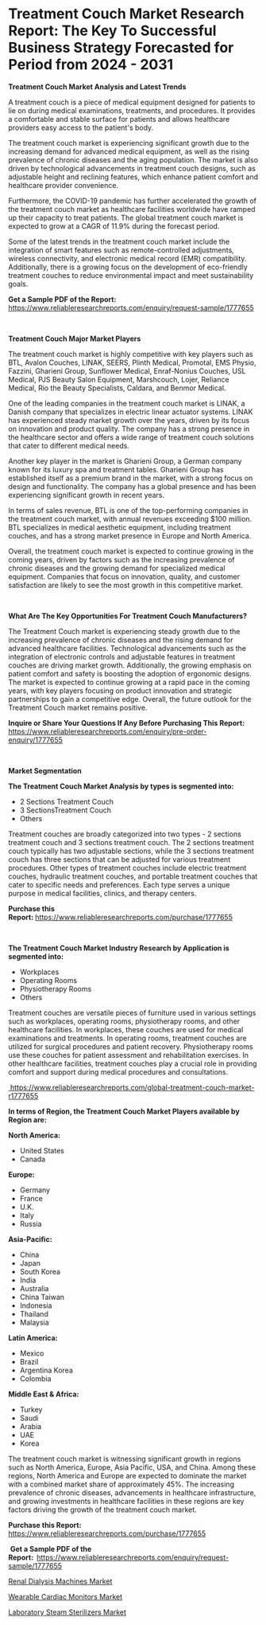 <p><h1>Treatment Couch Market Research Report: The Key To Successful Business Strategy Forecasted for Period from 2024 - 2031</h1></p><p><strong>Treatment Couch Market Analysis and Latest Trends</strong></p>
<p><p>A treatment couch is a piece of medical equipment designed for patients to lie on during medical examinations, treatments, and procedures. It provides a comfortable and stable surface for patients and allows healthcare providers easy access to the patient's body.</p><p>The treatment couch market is experiencing significant growth due to the increasing demand for advanced medical equipment, as well as the rising prevalence of chronic diseases and the aging population. The market is also driven by technological advancements in treatment couch designs, such as adjustable height and reclining features, which enhance patient comfort and healthcare provider convenience.</p><p>Furthermore, the COVID-19 pandemic has further accelerated the growth of the treatment couch market as healthcare facilities worldwide have ramped up their capacity to treat patients. The global treatment couch market is expected to grow at a CAGR of 11.9% during the forecast period.</p><p>Some of the latest trends in the treatment couch market include the integration of smart features such as remote-controlled adjustments, wireless connectivity, and electronic medical record (EMR) compatibility. Additionally, there is a growing focus on the development of eco-friendly treatment couches to reduce environmental impact and meet sustainability goals.</p></p>
<p><strong>Get a Sample PDF of the Report:&nbsp;</strong> <a href="https://www.reliableresearchreports.com/enquiry/request-sample/1777655">https://www.reliableresearchreports.com/enquiry/request-sample/1777655</a></p>
<p>&nbsp;</p>
<p><strong>Treatment Couch Major Market Players</strong></p>
<p><p>The treatment couch market is highly competitive with key players such as BTL, Avalon Couches, LINAK, SEERS, Plinth Medical, Promotal, EMS Physio, Fazzini, Gharieni Group, Sunflower Medical, Enraf-Nonius Couches, USL Medical, PJS Beauty Salon Equipment, Marshcouch, Lojer, Reliance Medical, Rio the Beauty Specialists, Caldara, and Benmor Medical.</p><p>One of the leading companies in the treatment couch market is LINAK, a Danish company that specializes in electric linear actuator systems. LINAK has experienced steady market growth over the years, driven by its focus on innovation and product quality. The company has a strong presence in the healthcare sector and offers a wide range of treatment couch solutions that cater to different medical needs.</p><p>Another key player in the market is Gharieni Group, a German company known for its luxury spa and treatment tables. Gharieni Group has established itself as a premium brand in the market, with a strong focus on design and functionality. The company has a global presence and has been experiencing significant growth in recent years.</p><p>In terms of sales revenue, BTL is one of the top-performing companies in the treatment couch market, with annual revenues exceeding $100 million. BTL specializes in medical aesthetic equipment, including treatment couches, and has a strong market presence in Europe and North America.</p><p>Overall, the treatment couch market is expected to continue growing in the coming years, driven by factors such as the increasing prevalence of chronic diseases and the growing demand for specialized medical equipment. Companies that focus on innovation, quality, and customer satisfaction are likely to see the most growth in this competitive market.</p></p>
<p>&nbsp;</p>
<p><strong>What Are The Key Opportunities For Treatment Couch Manufacturers?</strong></p>
<p><p>The Treatment Couch market is experiencing steady growth due to the increasing prevalence of chronic diseases and the rising demand for advanced healthcare facilities. Technological advancements such as the integration of electronic controls and adjustable features in treatment couches are driving market growth. Additionally, the growing emphasis on patient comfort and safety is boosting the adoption of ergonomic designs. The market is expected to continue growing at a rapid pace in the coming years, with key players focusing on product innovation and strategic partnerships to gain a competitive edge. Overall, the future outlook for the Treatment Couch market remains positive.</p></p>
<p><strong>Inquire or Share Your Questions If Any Before Purchasing This Report:</strong> <a href="https://www.reliableresearchreports.com/enquiry/pre-order-enquiry/1777655">https://www.reliableresearchreports.com/enquiry/pre-order-enquiry/1777655</a></p>
<p>&nbsp;</p>
<p><strong>Market Segmentation</strong></p>
<p><strong>The Treatment Couch Market Analysis by types is segmented into:</strong></p>
<p><ul><li>2 Sections Treatment Couch</li><li>3 SectionsTreatment Couch</li><li>Others</li></ul></p>
<p><p>Treatment couches are broadly categorized into two types - 2 sections treatment couch and 3 sections treatment couch. The 2 sections treatment couch typically has two adjustable sections, while the 3 sections treatment couch has three sections that can be adjusted for various treatment procedures. Other types of treatment couches include electric treatment couches, hydraulic treatment couches, and portable treatment couches that cater to specific needs and preferences. Each type serves a unique purpose in medical facilities, clinics, and therapy centers.</p></p>
<p><strong>Purchase this Report:&nbsp;</strong><a href="https://www.reliableresearchreports.com/purchase/1777655">https://www.reliableresearchreports.com/purchase/1777655</a></p>
<p>&nbsp;</p>
<p><strong>The Treatment Couch Market Industry Research by Application is segmented into:</strong></p>
<p><ul><li>Workplaces</li><li>Operating Rooms</li><li>Physiotherapy Rooms</li><li>Others</li></ul></p>
<p><p>Treatment couches are versatile pieces of furniture used in various settings such as workplaces, operating rooms, physiotherapy rooms, and other healthcare facilities. In workplaces, these couches are used for medical examinations and treatments. In operating rooms, treatment couches are utilized for surgical procedures and patient recovery. Physiotherapy rooms use these couches for patient assessment and rehabilitation exercises. In other healthcare facilities, treatment couches play a crucial role in providing comfort and support during medical procedures and consultations.</p></p>
<p><a href="https://www.reliableresearchreports.com/global-treatment-couch-market-r1777655">&nbsp;https://www.reliableresearchreports.com/global-treatment-couch-market-r1777655</a></p>
<p><strong>In terms of Region, the Treatment Couch Market Players available by Region are:</strong></p>
<p>
    <p> <strong> North America: </strong>
        <ul>
            <li>United States</li>
            <li>Canada</li>
        </ul>
        </p> 
    <p> <strong> Europe: </strong>
        <ul>
            <li>Germany</li>
            <li>France</li>
            <li>U.K.</li>
            <li>Italy</li>
            <li>Russia</li>
        </ul>
        </p> 
    <p> <strong> Asia-Pacific: </strong>
        <ul>
            <li>China</li>
            <li>Japan</li>
            <li>South Korea</li>
            <li>India</li>
            <li>Australia</li>
            <li>China Taiwan</li>
            <li>Indonesia</li>
            <li>Thailand</li>
            <li>Malaysia</li>
        </ul>
        </p> 
    <p> <strong> Latin America: </strong>
        <ul>
            <li>Mexico</li>
            <li>Brazil</li>
            <li>Argentina Korea</li>
            <li>Colombia</li>
        </ul>
        </p> 
    <p> <strong> Middle East & Africa: </strong>
        <ul>
            <li>Turkey</li>
            <li>Saudi</li>
            <li>Arabia</li>
            <li>UAE</li>
            <li>Korea</li>
        </ul>
    </p>
    </p>
<p><p>The treatment couch market is witnessing significant growth in regions such as North America, Europe, Asia Pacific, USA, and China. Among these regions, North America and Europe are expected to dominate the market with a combined market share of approximately 45%. The increasing prevalence of chronic diseases, advancements in healthcare infrastructure, and growing investments in healthcare facilities in these regions are key factors driving the growth of the treatment couch market.</p></p>
<p><strong>Purchase this Report: </strong><a href="https://www.reliableresearchreports.com/purchase/1777655">https://www.reliableresearchreports.com/purchase/1777655</a></p>
<p>&nbsp;<strong>Get a Sample PDF of the Report:&nbsp;&nbsp;</strong><a href="https://www.reliableresearchreports.com/enquiry/request-sample/1777655">https://www.reliableresearchreports.com/enquiry/request-sample/1777655</a></p>
<p><strong></strong></p>
<p><p><a href="https://www.linkedin.com/pulse/renal-dialysis-machines-market-furnishes-information-share-trends-0zdxe?trackingId=UntWOAcEEz60qiwTcWKJGw%3D%3D">Renal Dialysis Machines Market</a></p><p><a href="https://www.linkedin.com/pulse/wearable-cardiac-monitors-market-share-evolution-growth-trends-piq0e?trackingId=XIpph2%2BWgQ6VKmzBDVoNBg%3D%3D">Wearable Cardiac Monitors Market</a></p><p><a href="https://www.linkedin.com/pulse/laboratory-steam-sterilizers-market-analysis-its-cagr-segmentation-v8qde?trackingId=xnf5BJ2w77aZOE0g6FGCOA%3D%3D">Laboratory Steam Sterilizers Market</a></p></p>